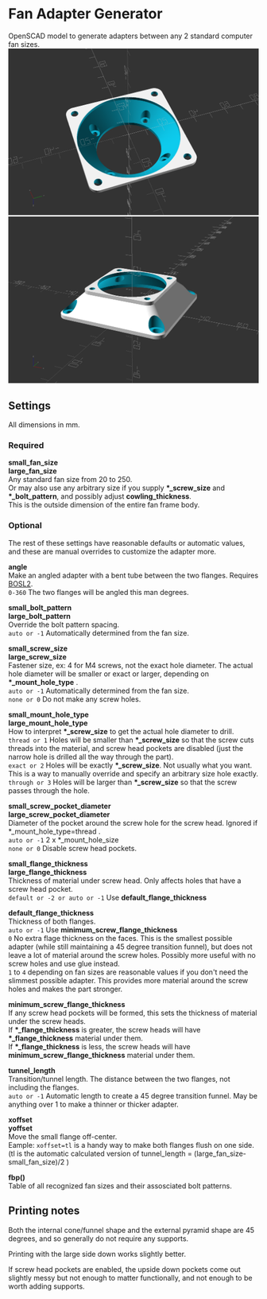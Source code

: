 # Fan Adapter Generator
OpenSCAD model to generate adapters between any 2 standard computer fan sizes.  
![](fan_adapter_lgup.png)
![](fan_adapter_smup.png)

<!-- STL's for printing are in [releases](../../releases)  -->
<!-- [thingiverse](https://www.thingiverse.com/thing:_____) -->

## Settings
All dimensions in mm.

### Required
**small_fan_size**  
**large_fan_size**  
Any standard fan size from 20 to 250.  
Or may also use any arbitrary size if you supply **\*\_screw_size** and **\*\_bolt_pattern**, and possibly adjust **cowling_thickness**.  
This is the outside dimension of the entire fan frame body.

### Optional  
The rest of these settings have reasonable defaults or automatic values, and these are manual overrides to customize the adapter more.

**angle**  
Make an angled adapter with a bent tube between the two flanges. Requires [BOSL2](https://github.com/revarbat/BOSL2).  
```0-360``` The two flanges will be angled this man degrees.

**small_bolt_pattern**  
**large_bolt_pattern**  
Override the bolt pattern spacing.  
```auto or -1``` Automatically determined from the fan size.

**small_screw_size**  
**large_screw_size**  
Fastener size, ex: 4 for M4 screws, not the exact hole diameter. The actual hole diameter will be smaller or exact or larger, depending on **\*\_mount_hole_type** .  
```auto or -1``` Automatically determined from the fan size.  
```none or 0``` Do not make any screw holes.  

**small_mount_hole_type**  
**large_mount_hole_type**  
How to interpret **\*\_screw_size** to get the actual hole diameter to drill.  
```thread or 1``` Holes will be smaller than **\*\_screw_size** so that the screw cuts threads into the material, and screw head pockets are disabled (just the narrow hole is drilled all the way through the part).  
```exact or 2``` Holes will be exactly **\*\_screw_size**. Not usually what you want. This is a way to manually override and specify an arbitrary size hole exactly.  
```through or 3``` Holes will be larger than **\*\_screw_size** so that the screw passes through the hole.

**small_screw_pocket_diameter**  
**large_screw_pocket_diameter**  
Diameter of the pocket around the screw hole for the screw head. Ignored if \*\_mount_hole_type=thread .  
```auto or -1``` 2 x \*\_mount_hole_size  
```none or 0``` Disable screw head pockets.

**small_flange_thickness**  
**large_flange_thickness**  
Thickness of material under screw head. Only affects holes that have a screw head pocket.  
```default or -2 or auto or -1``` Use **default_flange_thickness**

**default_flange_thickness**  
Thickness of both flanges.  
```auto or -1``` Use **minimum_screw_flange_thickness**  
```0``` No extra flage thickness on the faces. This is the smallest possible adapter (while still maintaining a 45 degree transition funnel), but does not leave a lot of material around the screw holes. Possibly more useful with no screw holes and use glue instead.  
```1``` to ```4``` depending on fan sizes are reasonable values if you don't need the slimmest possible adapter. This provides more material around the screw holes and makes the part stronger.  

**minimum_screw_flange_thickness**  
If any screw head pockets will be formed, this sets the thickness of material under the screw heads.  
If **\*\_flange_thickness** is greater, the screw heads will have **\*\_flange_thickness** material under them.  
If **\*\_flange_thickness** is less, the screw heads will have **minimum_screw_flange_thickness** material under them.  

**tunnel_length**  
Transition/tunnel length. The distance between the two flanges, not including the flanges.  
```auto or -1``` Automatic length to create a 45 degree transition funnel.
May be anything over 1 to make a thinner or thicker adapter. 

**xoffset**  
**yoffset**  
Move the small flange off-center.  
Eample: ```xoffset=tl``` is a handy way to make both flanges flush on one side. (tl is the automatic calculated version of tunnel_length = (large_fan_size-small_fan_size)/2 )

**fbp()**  
Table of all recognized fan sizes and their assosciated bolt patterns.  

## Printing notes
Both the internal cone/funnel shape and the external pyramid shape are 45 degrees, and so generally do not require any supports.

Printing with the large side down works slightly better.

If screw head pockets are enabled, the upside down pockets come out slightly messy but not enough to matter functionally, and not enough to be worth adding supports.
